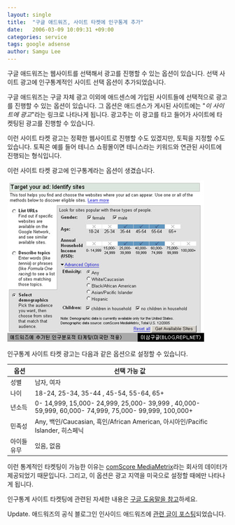 ```yaml
---
layout: single
title:  "구글 애드워즈, 사이트 타켓에 인구통계 추가"
date:   2006-03-09 10:09:31 +09:00
categories: service
tags: google adsense
author: Samgu Lee
---
```

구글 애드워즈는 웹사이트를 선택해서 광고를 진행할 수 있는 옵션이 있습니다. 선택 사이트 광고에 인구통계적인 사이트 선택 옵션이 추가되었습니다.

구글 애드워즈는 구글 자체 광고 이외에 애드센스에 가입된 사이트들에 선택적으로 광고를 진행할 수 있는 옵션이 있습니다. 그 옵션은 애드센스가 게시된 사이트에는 "*이 사이트에 광고*"라는 링크로 나타나게 됩니다. 광고주는 이 광고를 타고 들어가 사이트에 타켓팅된 광고를 진행할 수 있습니다.

이런 사이트 타켓 광고는 정확한 웹사이트로 진행할 수도 있겠지만, 토픽을 지정할 수도 있습니다. 토픽은 예를 들어 테니스 쇼핑몰이면 테니스라는 키워드와 연관된 사이트에 진행되는 형식입니다.

이런 사이트 타켓 광고에 인구통계라는 옵션이 생겼습니다.

![구글 애드워즈의 인구통계 사이트 타켓광고](/assets/adwords_demographics.jpg)

인구통계 사이트 타켓 광고는 다음과 같은 옵션으로 설정할 수 있습니다.

| 옵션      | 선택 가능 값 |
| ----------- | ----------- |
| 성별      | 남자, 여자       |
| 나이   | 18-24, 25-34, 35-44 , 45-54, 55-64, 65+        |
| 년소득   | 0- 14,999, 15,000- 24,999, 25,000- 39,999 , 40,000- 59,999, 60,000- 74,999, 75,000- 99,999, 100,000+        |
| 민족성   | Any, 백인/Caucasian, 흑인/African American, 아시아인/Pacific Islander, 히스페닉        |
| 아이들 유무   | 있음, 없음        |

이런 통계적인 타켓팅이 가능한 이유는 [comScore MediaMetrix](http://www.comscore.com/)라는 회사의 데이터가 제공되었기 때문입니다. 그리고, 이 옵션은 광고 지역을 미국으로 설정할 때에만 나타나게 됩니다.

인구통계 사이트 타켓팅에 관련된 자세한 내용은 [구글 도움말을 참고](https://adwords.google.com/support/bin/answer.py?answer=33743)하세요.

Update. 애드워즈의 공식 블로그인 인사이드 애드워즈에 [관련 글이 포스팅](http://adwords.blogspot.com/2006/03/new-demographic-site-selection.html)되었습니다.
